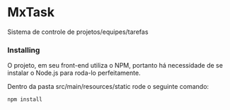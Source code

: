 # MxTask

Sistema de controle de projetos/equipes/tarefas



### Installing

O projeto, em seu front-end utiliza o NPM, portanto há necessidade de se instalar o Node.js para roda-lo perfeitamente.

Dentro da pasta src/main/resources/static rode o seguinte comando:

```
npm install
```

